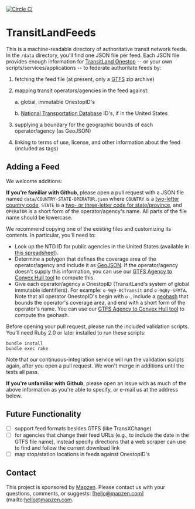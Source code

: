 [![Circle CI](https://circleci.com/gh/transit-land/transit-land-feeds.svg?style=svg)](https://circleci.com/gh/transit-land/transit-land-feeds)

# TransitLandFeeds

This is a machine-readable directory of authoritative transit network feeds. In the `/data` directory, you'll find one JSON file per feed. Each JSON file provides enough information for [TransitLand Onestop](https://github.com/transit-land/onestop) -- or your own scripts/services/applications -- to federate authoritate feeds by:

1. fetching the feed file (at present, only a [GTFS](https://developers.google.com/transit/gtfs/) zip archive)
2. mapping transit operators/agencies in the feed against:

    a. global, immutable OnestopID's
    
    b. [National Transportation Database](http://www.ntdprogram.gov/ntdprogram/) ID's, if in the United States

3. supplying a boundary for the geographic bounds of each operator/agency (as GeoJSON)
4. linking to terms of use, license, and other information about the feed (included as tags)

## Adding a Feed

We welcome additions:

**If you're familiar with Github**, please open a pull request with a JSON file named `data/COUNTRY-STATE-OPERATOR.json` where `COUNTRY` is a [two-letter country code](http://en.wikipedia.org/wiki/ISO_3166-1_alpha-2), `STATE` is a [two- or three-letter code for state/province](http://en.wikipedia.org/wiki/ISO_3166-2), and `OPERATOR` is a short form of the operator/agency's name. All parts of the file name should be lowercase.

We recommend copying one of the existing files and customizing its contents. In particular, you'll need to:

- Look up the NTD ID for public agencies in the United States (available in [this spreadsheet](http://www.ntdprogram.gov/ntdprogram/pubs/MonthlyData/October%202014%20Raw%20Database.xls)).
- Determine a polygon that defines the coverage area of the operator/agency and include it as [GeoJSON](http://geojson.org/). If the operator/agency doesn't supply this information, you can use our [GTFS Agency to Convex Hull tool](http://transit-land.github.io/gtfs-agency-to-convex-hull/) to compute this.
- Give each operator/agency a OnestopID (TransitLand's system of global immutable identifiers). For example: `o-9q9-ACTransit` and `o-9q8y-SFMTA`. Note that all operator OnestopID's begin with `o-`, include a [geohash](http://en.wikipedia.org/wiki/Geohash) that bounds the operator's coverage area, and end with a short form of the operator's name. You can use our [GTFS Agency to Convex Hull tool](http://transit-land.github.io/gtfs-agency-to-convex-hull/) to compute the geohash.

Before opening your pull request, please run the included validation scripts. You'll need Ruby 2.0 or later installed to run these scripts:

````
bundle install
bundle exec rake
````

Note that our continuous-integration service will run the validation scripts again, after you open a pull request. We won't merge in additions until the tests all pass.

**If you're unfamiliar with Github**, please open an issue with as much of the above information as you're able to specify, or e-mail us at the address below.

## Future Functionality

- [ ] support feed formats besides GTFS (like TransXChange)
- [ ] for agencies that change their feed URLs (e.g., to include the date in the GTFS file name), instead specify directions that a web scraper can use to find and follow the current download link
- [ ] map stop/station locations in feeds against OnestopID's

## Contact

This project is sponsored by [Mapzen](http://mapzen.com). Please contact us with your questions, comments, or suggests: [hello@mapzen.com](mailto:hello@mapzen.com.
